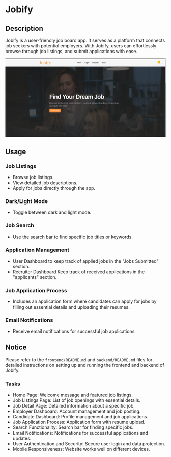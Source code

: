 # Jobify

## Description

Jobify is a user-friendly job board app. It serves as a platform that connects job seekers with potential employers. With Jobify, users can effortlessly browse through job listings, and submit applications with ease.

<img src="./frontend/public/jobify-home-desktop-screenshot.png" alt="screenShot" />

## Usage

### Job Listings

- Browse job listings.
- View detailed job descriptions.
- Apply for jobs directly through the app.

### Dark/Light Mode

- Toggle between dark and light mode.

### Job Search

- Use the search bar to find specific job titles or keywords.

### Application Management

- User Dashboard to keep track of applied jobs in the "Jobs Submitted" section.
- Recruiter Dashboard Keep track of received applications in the "applicants" section.

### Job Application Process

- Includes an application form where candidates can apply for jobs by filling out essential details and uploading their resumes.

### Email Notifications

- Receive email notifications for successful job applications.

## Notice

Please refer to the `frontend/README.md` and `backend/README.md` files for detailed instructions on setting up and running the frontend and backend of Jobify.

### Tasks

- Home Page: Welcome message and featured job listings.
- Job Listings Page: List of job openings with essential details.
- Job Detail Page: Detailed information about a specific job.
- Employer Dashboard: Account management and job posting.
- Candidate Dashboard: Profile management and job applications.
- Job Application Process: Application form with resume upload.
- Search Functionality: Search bar for finding specific jobs.
- Email Notifications: Notifications for successful applications and updates.
- User Authentication and Security: Secure user login and data protection.
- Mobile Responsiveness: Website works well on different devices.